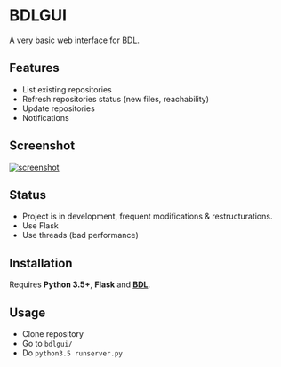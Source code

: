 # BDLGUI
A very basic web interface for [BDL](https://github.com/Wawachoo/BDL).


## Features
* List existing repositories
* Refresh repositories status (new files, reachability)
* Update repositories
* Notifications


## Screenshot
[![screenshot](https://cloud.githubusercontent.com/assets/20556717/21294940/c58a4726-c549-11e6-9b90-b92d14d402d7.png)](#screenshot)


## Status
* Project is in development, frequent modifications & restructurations.
* Use Flask
* Use threads (bad performance)


## Installation
Requires **Python 3.5+**, **Flask** and **[BDL](https://github.com/wawachoo/BDL)**.


## Usage
* Clone repository
* Go to `bdlgui/`
* Do `python3.5 runserver.py`
